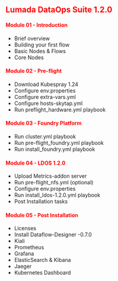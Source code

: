 ## <font color='red'>Lumada DataOps Suite 1.2.0</font>  



#### <font color='red'>Module 01 - Introduction</font>
* Brief overview
* Building your first flow
* Basic Nodes & Flows
* Core Nodes

#### <font color='red'>Module 02 - Pre-flight</font>
* Download Kubespray 1.24
* Configure env.properties
* Configure extra-vars.yml
* Configure hosts-skytap.yml
* Run preflight_hardware.yml playbook

#### <font color='red'>Module 03 - Foundry Platform</font>
* Run cluster.yml playbook
* Run pre-flight_foundry.yml playbook
* Run install_foundry.yml playbook

#### <font color='red'>Module 04 - LDOS 1.2.0</font>
* Upload Metrics-addon server
* Run pre-flight_nfs.yml (optional)
* Configure env.properties
* Run install_ldos-1.2.0.yml playbook
* Post Installation tasks

#### <font color='red'>Module 05 - Post Installation</font>
* Licenses
* Install Dataflow-Designer -0.7.0
* Kiali
* Prometheus
* Grafana
* ElasticSearch & Kibana 
* Jaeger
* Kubernetes Dashboard


